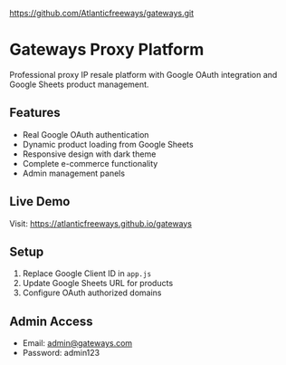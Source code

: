 https://github.com/Atlanticfreeways/gateways.git

# Gateways Proxy Platform

Professional proxy IP resale platform with Google OAuth integration and Google Sheets product management.

## Features
- Real Google OAuth authentication
- Dynamic product loading from Google Sheets
- Responsive design with dark theme
- Complete e-commerce functionality
- Admin management panels

## Live Demo
Visit: https://atlanticfreeways.github.io/gateways

## Setup
1. Replace Google Client ID in `app.js`
2. Update Google Sheets URL for products
3. Configure OAuth authorized domains

## Admin Access
- Email: admin@gateways.com
- Password: admin123